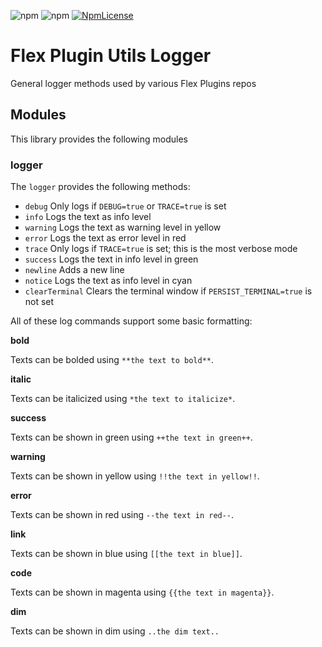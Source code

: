 ![npm](https://img.shields.io/npm/v/flex-plugins-utils-logger.svg?style=flat-square)
![npm](https://img.shields.io/npm/dt/flex-plugins-utils-logger.svg?style=flat-square)
[![NpmLicense](https://img.shields.io/npm/l/flex-plugins-utils-logger.svg?style=flat-square)](../../LICENSE)

# Flex Plugin Utils Logger

General logger methods used by various Flex Plugins repos

## Modules

This library provides the following modules

### logger

The `logger` provides the following methods:

* `debug`           Only logs if `DEBUG=true` or `TRACE=true` is set
* `info`            Logs the text as info level
* `warning`         Logs the text as warning level in yellow
* `error`           Logs the text as error level in red
* `trace`           Only logs if `TRACE=true` is set; this is the most verbose mode
* `success`         Logs the text in info level in green
* `newline`         Adds a new line
* `notice`          Logs the text as info level in cyan
* `clearTerminal`   Clears the terminal window if `PERSIST_TERMINAL=true` is not set

All of these log commands support some basic formatting:

**bold**

Texts can be bolded using `**the text to bold**`.

**italic**

Texts can be italicized using `*the text to italicize*`.

**success**

Texts can be shown in green using `++the text in green++`.

**warning**

Texts can be shown in yellow using `!!the text in yellow!!`.

**error**

Texts can be shown in red using `--the text in red--`.

**link**

Texts can be shown in blue using `[[the text in blue]]`.

**code**

Texts can be shown in magenta using `{{the text in magenta}}`.

**dim**

Texts can be shown in dim using `..the dim text..` 
